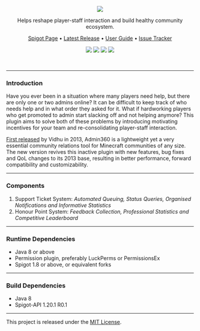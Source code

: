 <br><br>
<p align="center"><img src="https://i.imgur.com/xxVOyyN.png"></p>
<p align="center">Helps reshape player-staff interaction and build healthy community ecosystem.</p>

<p align="center">
    <a href="https://www.spigotmc.org/resources/admin360-reloaded.28285/">Spigot Page</a> •
    <a href="https://github.com/denniemok/Admin360-Reloaded/releases">Latest Release</a> •
    <a href="https://github.com/denniemok/Admin360-Reloaded/wiki">User Guide</a> •
    <a href="https://github.com/denniemok/Admin360-Reloaded/issues">Issue Tracker</a>
</p>

<p align="center">
    <img src="https://img.shields.io/badge/Version-9.1.0-green"> <img src="https://img.shields.io/badge/Spigot-1.8+-lightgrey"> <img src="https://img.shields.io/badge/License-MIT-blue"> <img src="https://img.shields.io/badge/Language-Java-yellow">
</p>
<br>

<hr>

### Introduction

Have you ever been in a situation where many players need help, but there are only one or two admins online? It can be difficult to keep track of who needs help and in what order they asked for it. What if hardworking players who get promoted to admin start slacking off and not helping anymore? This plugin aims to solve both of these problems by introducing motivating incentives for your team and re-consolidating player-staff interaction.

[First released](https://dev.bukkit.org/bukkit-plugins/admin360/) by Vidhu in 2013, Admin360 is a lightweight yet a very essential community relations tool for Minecraft communities of any size. The new version revives this inactive plugin with new features, bug fixes and QoL changes to its 2013 base, resulting in better performance, forward compatibility and customizability.

<hr>

### Components

1. Support Ticket System: _Automated Queuing, Status Queries, Organised Notifications and Informative Statistics_
2. Honour Point System: _Feedback Collection, Professional Statistics and Competitive Leaderboard_

<hr>

### Runtime Dependencies

- Java 8 or above
- Permission plugin, preferably LuckPerms or PermissionsEx
- Spigot 1.8 or above, or equivalent forks

<hr>

### Build Dependencies

- Java 8
- Spigot-API 1.20.1 R0.1 <br>

<hr>

This project is released under the [MIT License](https://opensource.org/license/mit/).
